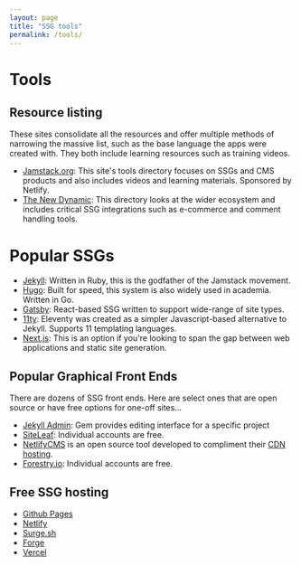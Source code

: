 ```yaml
---
layout: page
title: "SSG tools"
permalink: /tools/
---
```


# Tools

## Resource listing

These sites consolidate all the resources and offer multiple methods of narrowing the massive list, such as the base language the apps were created with. They both include learning resources such as training videos.

- [Jamstack.org](https://jamstack.org/): This site's tools directory focuses on SSGs and CMS products and also includes videos and learning materials. Sponsored by Netlify.
- [The New Dynamic](https://www.tnd.dev/): This directory looks at the wider ecosystem and includes critical SSG integrations such as e-commerce and comment handling tools.

# Popular SSGs

- [Jekyll](https://jekyllrb.com/): Written in Ruby, this is the godfather of the Jamstack movement.
- [Hugo](https://gohugo.io/): Built for speed, this system is also widely used in academia. Written in Go.
- [Gatsby](https://www.gatsbyjs.com/): React-based SSG written to support wide-range of site types.
- [11ty](https://www.11ty.dev/): Eleventy was created as a simpler Javascript-based alternative to Jekyll. Supports 11 templating languages.
- [Next.js](https://nextjs.org/): This is an option if you're looking to span the gap between web applications and static site generation.

## Popular Graphical Front Ends

There are dozens of SSG front ends. Here are select ones that are open source or have free options for one-off sites...

- [Jekyll Admin](https://jekyll.github.io/jekyll-admin/): Gem provides editing interface for a specific project
- [SiteLeaf](https://www.siteleaf.com/): Individual accounts are free.
- [NetlifyCMS](https://www.netlifycms.org/) is an open source tool developed to compliment their [CDN hosting](https://www.netlify.com/).
- [Forestry.io](https://forestry.io): Individual accounts are free.

## Free SSG hosting

- [Github Pages](https://pages.github.com/)
- [Netlify](https://netlify.com)
- [Surge.sh](https://surge.sh/)
- [Forge](Getforge.com)
- [Vercel](Vercel.com)
